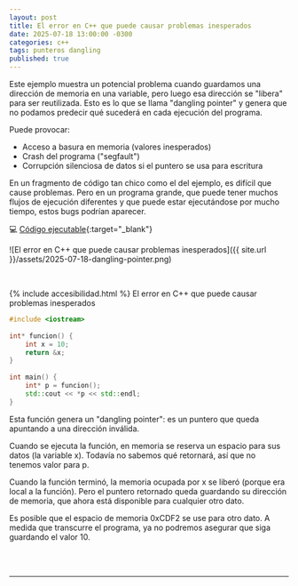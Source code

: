 ```yaml
---
layout: post
title: El error en C++ que puede causar problemas inesperados
date: 2025-07-18 13:00:00 -0300
categories: c++
tags: punteros dangling
published: true
---
```


Este ejemplo muestra un potencial problema cuando guardamos una dirección de memoria en una variable, pero luego esa dirección se "libera" para ser reutilizada. Esto es lo que se llama "dangling pointer" y genera que no podamos predecir qué sucederá en cada ejecución del programa.

Puede provocar:
- Acceso a basura en memoria (valores inesperados)
- Crash del programa ("segfault")
- Corrupción silenciosa de datos si el puntero se usa para escritura

En un fragmento de código tan chico como el del ejemplo, es difícil que cause problemas. Pero en un programa grande, que puede tener muchos flujos de ejecución diferentes y que puede estar ejecutándose por mucho tiempo, estos bugs podrían aparecer.

💻 [Código ejecutable](https://paiza.io/projects/zZkaayNC8eDsDKn5sDTGvQ){:target="_blank"}



![El error en C++ que puede causar problemas inesperados]({{ site.url }}/assets/2025-07-18-dangling-pointer.png)


&nbsp;

{% include accesibilidad.html %}
El error en C++ que puede causar problemas inesperados

```cpp
#include <iostream>
 
int* funcion() {
    int x = 10;
    return &x;
}
 
int main() {
    int* p = funcion();
    std::cout << *p << std::endl;
}
```

Esta función genera un "dangling pointer": es un puntero que queda apuntando a una dirección inválida.

Cuando se ejecuta la función, en memoria se reserva un espacio para sus datos (la variable x). Todavía no sabemos qué retornará, así que no tenemos valor para p.

Cuando la función terminó, la memoria ocupada por x se liberó (porque era local a la función). Pero el puntero retornado queda guardando su dirección de memoria, que ahora está disponible para cualquier otro dato.

Es posible que el espacio de memoria 0xCDF2 se use para otro dato. A medida que transcurre el programa, ya no podremos asegurar que siga guardando el valor 10.

</div></details>
<br />&nbsp;
<hr />
